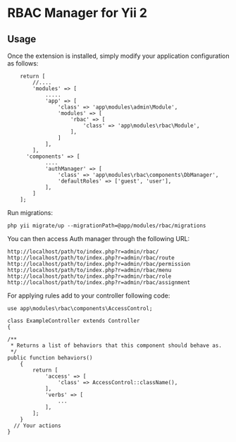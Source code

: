 RBAC Manager for Yii 2
=========


Usage
------------
Once the extension is installed, simply modify your application configuration as follows:

        return [
            //....
            'modules' => [
                .....
                'app' => [
                    'class' => 'app\modules\admin\Module',
                    'modules' => [
                        'rbac' => [
                            'class' => 'app\modules\rbac\Module',
                        ],
                    ]
                ],
            ],
          'components' => [
                ....
                'authManager' => [
                    'class' => 'app\modules\rbac\components\DbManager',
                    'defaultRoles' => ['guest', 'user'],
                ],
            ]
        ];


Run migrations:

    php yii migrate/up --migrationPath=@app/modules/rbac/migrations

You can then access Auth manager through the following URL:

    http://localhost/path/to/index.php?r=admin/rbac/
    http://localhost/path/to/index.php?r=admin/rbac/route
    http://localhost/path/to/index.php?r=admin/rbac/permission
    http://localhost/path/to/index.php?r=admin/rbac/menu
    http://localhost/path/to/index.php?r=admin/rbac/role
    http://localhost/path/to/index.php?r=admin/rbac/assignment


For applying rules add to your controller following code:

    use app\modules\rbac\components\AccessControl;

    class ExampleController extends Controller 
    {
    
    /**
     * Returns a list of behaviors that this component should behave as.
     */
    public function behaviors()
        {
            return [
                'access' => [
                    'class' => AccessControl::className(),
                ],
                'verbs' => [
                    ...
                ],
            ];
        }
      // Your actions
    }

